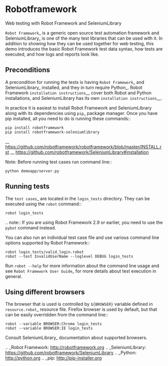 # Robotframework
Web testing with Robot Framework and SeleniumLibrary

`Robot Framework`_ is a generic open source test automation framework and
SeleniumLibrary_ is one of the many test libraries that can be used with
it. In addition to showing how they can be used together for web testing,
this demo introduces the basic Robot Framework test data syntax, how tests
are executed, and how logs and reports look like.


Preconditions
-------------

A precondition for running the tests is having `Robot Framework`_ and
SeleniumLibrary_ installed, and they in turn require
Python_. Robot Framework `installation instructions`__ cover both
Robot and Python installations, and SeleniumLibrary has its own
`installation instructions`__.

In practice it is easiest to install Robot Framework and
SeleniumLibrary along with its dependencies using `pip`_ package
manager. Once you have pip installed, all you need to do is running
these commands::

    pip install robotframework
    pip install robotframework-seleniumlibrary

__ https://github.com/robotframework/robotframework/blob/master/INSTALL.rst
__ https://github.com/robotframework/SeleniumLibrary#installation


 Note: Before running test cases run command line::

    python demoapp/server.py



Running tests
-------------

The `test cases`_ are located in the ``login_tests`` directory. They can be
executed using the ``robot`` command::

    robot login_tests

.. note:: If you are using Robot Framework 2.9 or earlier, you need to
          use the ``pybot`` command instead.

You can also run an individual test case file and use various command line
options supported by Robot Framework::

    robot login_tests/valid_login.robot
    robot --test InvalidUserName --loglevel DEBUG login_tests

Run ``robot --help`` for more information about the command line usage and see
`Robot Framework User Guide`_ for more details about test execution in general.

Using different browsers
------------------------

The browser that is used is controlled by ``${BROWSER}`` variable defined in
`resource.robot`_ resource file. Firefox browser is used by default, but that
can be easily overridden from the command line::

    robot --variable BROWSER:Chrome login_tests
    robot --variable BROWSER:IE login_tests

Consult SeleniumLibrary_ documentation about supported browsers.

.. _Robot Framework: http://robotframework.org
.. _SeleniumLibrary: https://github.com/robotframework/SeleniumLibrary
.. _Python: http://python.org
.. _pip: http://pip-installer.org

